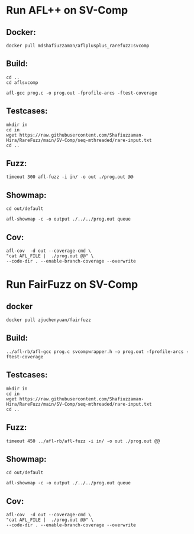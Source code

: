 # Run AFL++ on SV-Comp

## Docker: 
```docker pull mdshafiuzzaman/aflplusplus_rarefuzz:svcomp```

## Build:
```
cd ..
cd aflsvcomp
```
```afl-gcc prog.c -o prog.out -fprofile-arcs -ftest-coverage```

## Testcases:
```
mkdir in
cd in
wget https://raw.githubusercontent.com/Shafiuzzaman-Hira/RareFuzz/main/SV-Comp/seq-mthreaded/rare-input.txt
cd ..
```
## Fuzz:
```
timeout 300 afl-fuzz -i in/ -o out ./prog.out @@
```
## Showmap:
```
cd out/default 

afl-showmap -c -o output ./../../prog.out queue 
```

## Cov:
```
afl-cov  -d out --coverage-cmd \
"cat AFL_FILE |  ./prog.out @@" \
--code-dir . --enable-branch-coverage --overwrite
```
# Run FairFuzz on SV-Comp

## docker
```docker pull zjuchenyuan/fairfuzz```
## Build:
```../afl-rb/afl-gcc prog.c svcompwrapper.h -o prog.out -fprofile-arcs -ftest-coverage```

## Testcases:
```
mkdir in
cd in
wget https://raw.githubusercontent.com/Shafiuzzaman-Hira/RareFuzz/main/SV-Comp/seq-mthreaded/rare-input.txt
cd ..
```
## Fuzz:
```
timeout 450 ../afl-rb/afl-fuzz -i in/ -o out ./prog.out @@

```
## Showmap:
```
cd out/default 

afl-showmap -c -o output ./../../prog.out queue 
```

## Cov:
```
afl-cov  -d out --coverage-cmd \
"cat AFL_FILE |  ./prog.out @@" \
--code-dir . --enable-branch-coverage --overwrite
```